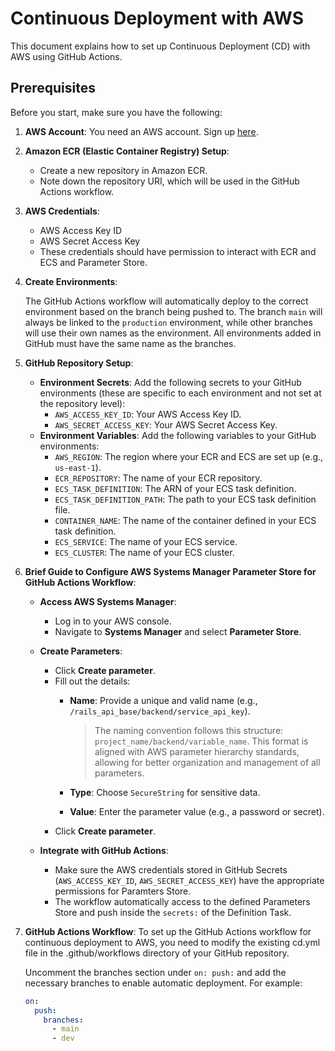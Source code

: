 # Continuous Deployment with AWS

This document explains how to set up Continuous Deployment (CD) with AWS using GitHub Actions.

## Prerequisites

Before you start, make sure you have the following:

1. **AWS Account**: You need an AWS account. Sign up [here](https://aws.amazon.com/).

2. **Amazon ECR (Elastic Container Registry) Setup**:

   - Create a new repository in Amazon ECR.
   - Note down the repository URI, which will be used in the GitHub Actions workflow.

3. **AWS Credentials**:

   - AWS Access Key ID
   - AWS Secret Access Key
   - These credentials should have permission to interact with ECR and ECS and Parameter Store.

4. **Create Environments**:

   The GitHub Actions workflow will automatically deploy to the correct environment based on the branch being pushed to. The branch `main` will always be linked to the `production` environment, while other branches will use their own names as the environment. All environments added in GitHub must have the same name as the branches.

5. **GitHub Repository Setup**:

   - **Environment Secrets**: Add the following secrets to your GitHub environments (these are specific to each environment and not set at the repository level):
     - `AWS_ACCESS_KEY_ID`: Your AWS Access Key ID.
     - `AWS_SECRET_ACCESS_KEY`: Your AWS Secret Access Key.
   - **Environment Variables**: Add the following variables to your GitHub environments:
     - `AWS_REGION`: The region where your ECR and ECS are set up (e.g., `us-east-1`).
     - `ECR_REPOSITORY`: The name of your ECR repository.
     - `ECS_TASK_DEFINITION`: The ARN of your ECS task definition.
     - `ECS_TASK_DEFINITION_PATH`: The path to your ECS task definition file.
     - `CONTAINER_NAME`: The name of the container defined in your ECS task definition.
     - `ECS_SERVICE`: The name of your ECS service.
     - `ECS_CLUSTER`: The name of your ECS cluster.

6. **Brief Guide to Configure AWS Systems Manager Parameter Store for GitHub Actions Workflow**:

   - **Access AWS Systems Manager**:

     - Log in to your AWS console.
     - Navigate to **Systems Manager** and select **Parameter Store**.

   - **Create Parameters**:

     - Click **Create parameter**.
     - Fill out the details:
       - **Name**: Provide a unique and valid name (e.g., `/rails_api_base/backend/service_api_key`).

          > The naming convention follows this structure: `project_name/backend/variable_name`. This format is aligned with AWS parameter hierarchy standards, allowing for better organization and management of all parameters.

       - **Type**: Choose `SecureString` for sensitive data.
       - **Value**: Enter the parameter value (e.g., a password or secret).
     - Click **Create parameter**.

   - **Integrate with GitHub Actions**:

     - Make sure the AWS credentials stored in GitHub Secrets (`AWS_ACCESS_KEY_ID`, `AWS_SECRET_ACCESS_KEY`) have the appropriate permissions for Paramters Store.
     - The workflow automatically access to the defined Parameters Store and push inside the `secrets:` of the Definition Task.

7. **GitHub Actions Workflow**:
   To set up the GitHub Actions workflow for continuous deployment to AWS, you need to modify the existing cd.yml file in the .github/workflows directory of your GitHub repository.

   Uncomment the branches section under `on: push:` and add the necessary branches to enable automatic deployment. For example:

   ```yaml
   on:
     push:
       branches:
         - main
         - dev
   ```

